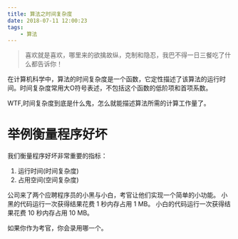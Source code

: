 ```yaml
---
title: 算法之时间复杂度
date: 2018-07-11 12:00:23
tags: 
    - 算法
---
```


> 喜欢就是喜欢，哪里来的欲擒故纵，克制和隐忍，我巴不得一日三餐吃了什么都告诉你！

在计算机科学中，算法的时间复杂度是一个函数，它定性描述了该算法的运行时间。时间复杂度常用大O符号表述，不包括这个函数的低阶项和首项系数。

<!-- more -->

WTF,时间复杂度到底是什么鬼，怎么就能描述算法所需的计算工作量了。

# 举例衡量程序好坏

我们衡量程序好坏非常重要的指标：
1. 运行时间(时间复杂度)
2. 占用空间(空间复杂度)

公司来了两个应聘程序员的小黑与小白，考官让他们实现一个简单的小功能。
小黑的代码运行一次获得结果花费 1 秒内存占用 1 MB。
小白的代码运行一次获得结果花费 10 秒内存占用 10 MB。

如果你作为考官，你会录用哪一个。
